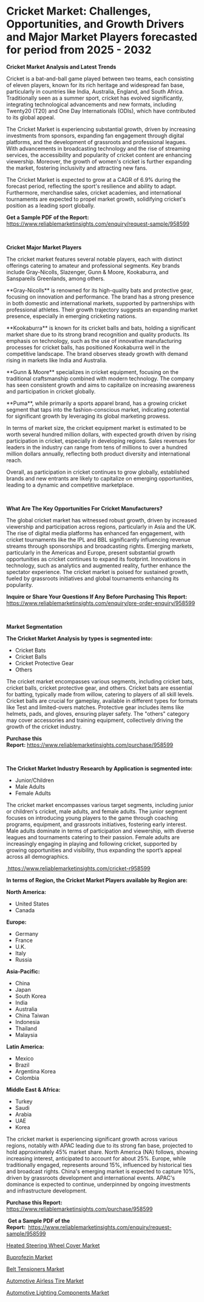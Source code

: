 <p><h1>Cricket Market: Challenges, Opportunities, and Growth Drivers and Major Market Players forecasted for period from 2025 - 2032</h1></p><p><strong>Cricket Market Analysis and Latest Trends</strong></p>
<p><p>Cricket is a bat-and-ball game played between two teams, each consisting of eleven players, known for its rich heritage and widespread fan base, particularly in countries like India, Australia, England, and South Africa. Traditionally seen as a summer sport, cricket has evolved significantly, integrating technological advancements and new formats, including Twenty20 (T20) and One Day Internationals (ODIs), which have contributed to its global appeal.</p><p>The Cricket Market is experiencing substantial growth, driven by increasing investments from sponsors, expanding fan engagement through digital platforms, and the development of grassroots and professional leagues. With advancements in broadcasting technology and the rise of streaming services, the accessibility and popularity of cricket content are enhancing viewership. Moreover, the growth of women's cricket is further expanding the market, fostering inclusivity and attracting new fans.</p><p>The Cricket Market is expected to grow at a CAGR of 6.9% during the forecast period, reflecting the sport's resilience and ability to adapt. Furthermore, merchandise sales, cricket academies, and international tournaments are expected to propel market growth, solidifying cricket's position as a leading sport globally.</p></p>
<p><strong>Get a Sample PDF of the Report:&nbsp;</strong> <a href="https://www.reliablemarketinsights.com/enquiry/request-sample/958599?utm_campaign=2012&utm_medium=2&utm_source=Github&utm_content=ia&utm_term=06022025&utm_id=cricket">https://www.reliablemarketinsights.com/enquiry/request-sample/958599</a></p>
<p>&nbsp;</p>
<p><strong>Cricket Major Market Players</strong></p>
<p><p>The cricket market features several notable players, each with distinct offerings catering to amateur and professional segments. Key brands include Gray-Nicolls, Slazenger, Gunn & Moore, Kookaburra, and Sanspareils Greenlands, among others.</p><p>**Gray-Nicolls** is renowned for its high-quality bats and protective gear, focusing on innovation and performance. The brand has a strong presence in both domestic and international markets, supported by partnerships with professional athletes. Their growth trajectory suggests an expanding market presence, especially in emerging cricketing nations.</p><p>**Kookaburra** is known for its cricket balls and bats, holding a significant market share due to its strong brand recognition and quality products. Its emphasis on technology, such as the use of innovative manufacturing processes for cricket balls, has positioned Kookaburra well in the competitive landscape. The brand observes steady growth with demand rising in markets like India and Australia.</p><p>**Gunn & Moore** specializes in cricket equipment, focusing on the traditional craftsmanship combined with modern technology. The company has seen consistent growth and aims to capitalize on increasing awareness and participation in cricket globally.</p><p>**Puma**, while primarily a sports apparel brand, has a growing cricket segment that taps into the fashion-conscious market, indicating potential for significant growth by leveraging its global marketing prowess.</p><p>In terms of market size, the cricket equipment market is estimated to be worth several hundred million dollars, with expected growth driven by rising participation in cricket, especially in developing regions. Sales revenues for leaders in the industry can range from tens of millions to over a hundred million dollars annually, reflecting both product diversity and international reach. </p><p>Overall, as participation in cricket continues to grow globally, established brands and new entrants are likely to capitalize on emerging opportunities, leading to a dynamic and competitive marketplace.</p></p>
<p>&nbsp;</p>
<p><strong>What Are The Key Opportunities For Cricket Manufacturers?</strong></p>
<p><p>The global cricket market has witnessed robust growth, driven by increased viewership and participation across regions, particularly in Asia and the UK. The rise of digital media platforms has enhanced fan engagement, with cricket tournaments like the IPL and BBL significantly influencing revenue streams through sponsorships and broadcasting rights. Emerging markets, particularly in the Americas and Europe, present substantial growth opportunities as cricket continues to expand its footprint. Innovations in technology, such as analytics and augmented reality, further enhance the spectator experience. The cricket market is poised for sustained growth, fueled by grassroots initiatives and global tournaments enhancing its popularity.</p></p>
<p><strong>Inquire or Share Your Questions If Any Before Purchasing This Report:</strong> <a href="https://www.reliablemarketinsights.com/enquiry/pre-order-enquiry/958599?utm_campaign=2012&utm_medium=2&utm_source=Github&utm_content=ia&utm_term=06022025&utm_id=cricket">https://www.reliablemarketinsights.com/enquiry/pre-order-enquiry/958599</a></p>
<p>&nbsp;</p>
<p><strong>Market Segmentation</strong></p>
<p><strong>The Cricket Market Analysis by types is segmented into:</strong></p>
<p><ul><li>Cricket Bats</li><li>Cricket Balls</li><li>Cricket Protective Gear</li><li>Others</li></ul></p>
<p><p>The cricket market encompasses various segments, including cricket bats, cricket balls, cricket protective gear, and others. Cricket bats are essential for batting, typically made from willow, catering to players of all skill levels. Cricket balls are crucial for gameplay, available in different types for formats like Test and limited-overs matches. Protective gear includes items like helmets, pads, and gloves, ensuring player safety. The "others" category may cover accessories and training equipment, collectively driving the growth of the cricket industry.</p></p>
<p><strong>Purchase this Report:&nbsp;</strong><a href="https://www.reliablemarketinsights.com/purchase/958599?utm_campaign=2012&utm_medium=2&utm_source=Github&utm_content=ia&utm_term=06022025&utm_id=cricket">https://www.reliablemarketinsights.com/purchase/958599</a></p>
<p>&nbsp;</p>
<p><strong>The Cricket Market Industry Research by Application is segmented into:</strong></p>
<p><ul><li>Junior/Children</li><li>Male Adults</li><li>Female Adults</li></ul></p>
<p><p>The cricket market encompasses various target segments, including junior or children's cricket, male adults, and female adults. The junior segment focuses on introducing young players to the game through coaching programs, equipment, and grassroots initiatives, fostering early interest. Male adults dominate in terms of participation and viewership, with diverse leagues and tournaments catering to their passion. Female adults are increasingly engaging in playing and following cricket, supported by growing opportunities and visibility, thus expanding the sport’s appeal across all demographics.</p></p>
<p><a href="https://www.reliablemarketinsights.com/cricket-r958599?utm_campaign=2012&utm_medium=2&utm_source=Github&utm_content=ia&utm_term=06022025&utm_id=cricket">&nbsp;https://www.reliablemarketinsights.com/cricket-r958599</a></p>
<p><strong>In terms of Region, the Cricket Market Players available by Region are:</strong></p>
<p>
    <p> <strong> North America: </strong>
        <ul>
            <li>United States</li>
            <li>Canada</li>
        </ul>
        </p> 
    <p> <strong> Europe: </strong>
        <ul>
            <li>Germany</li>
            <li>France</li>
            <li>U.K.</li>
            <li>Italy</li>
            <li>Russia</li>
        </ul>
        </p> 
    <p> <strong> Asia-Pacific: </strong>
        <ul>
            <li>China</li>
            <li>Japan</li>
            <li>South Korea</li>
            <li>India</li>
            <li>Australia</li>
            <li>China Taiwan</li>
            <li>Indonesia</li>
            <li>Thailand</li>
            <li>Malaysia</li>
        </ul>
        </p> 
    <p> <strong> Latin America: </strong>
        <ul>
            <li>Mexico</li>
            <li>Brazil</li>
            <li>Argentina Korea</li>
            <li>Colombia</li>
        </ul>
        </p> 
    <p> <strong> Middle East & Africa: </strong>
        <ul>
            <li>Turkey</li>
            <li>Saudi</li>
            <li>Arabia</li>
            <li>UAE</li>
            <li>Korea</li>
        </ul>
    </p>
    </p>
<p><p>The cricket market is experiencing significant growth across various regions, notably with APAC leading due to its strong fan base, projected to hold approximately 45% market share. North America (NA) follows, showing increasing interest, anticipated to account for about 25%. Europe, while traditionally engaged, represents around 15%, influenced by historical ties and broadcast rights. China's emerging market is expected to capture 10%, driven by grassroots development and international events. APAC's dominance is expected to continue, underpinned by ongoing investments and infrastructure development.</p></p>
<p><strong>Purchase this Report: </strong><a href="https://www.reliablemarketinsights.com/purchase/958599?utm_campaign=2012&utm_medium=2&utm_source=Github&utm_content=ia&utm_term=06022025&utm_id=cricket">https://www.reliablemarketinsights.com/purchase/958599</a></p>
<p>&nbsp;<strong>Get a Sample PDF of the Report:&nbsp;&nbsp;</strong><a href="https://www.reliablemarketinsights.com/enquiry/request-sample/958599?utm_campaign=2012&utm_medium=2&utm_source=Github&utm_content=ia&utm_term=06022025&utm_id=cricket">https://www.reliablemarketinsights.com/enquiry/request-sample/958599</a></p>
<p><strong></strong></p>
<p><p><a href="https://www.linkedin.com/pulse/heated-steering-wheel-cover-market-analysis-shows-detailed-0sfje?utm_campaign=2012&utm_medium=2&utm_source=Github&utm_content=ia&utm_term=06022025&utm_id=cricket">Heated Steering Wheel Cover Market</a></p><p><a href="https://www.linkedin.com/pulse/insightful-buprofezin-market-report-swot-analysis-identifying-ek74e?utm_campaign=2012&utm_medium=2&utm_source=Github&utm_content=ia&utm_term=06022025&utm_id=cricket">Buprofezin Market</a></p><p><a href="https://www.linkedin.com/pulse/belt-tensioners-market-size-demand-supply-situation-share-volume-c0ovc?utm_campaign=2012&utm_medium=2&utm_source=Github&utm_content=ia&utm_term=06022025&utm_id=cricket">Belt Tensioners Market</a></p><p><a href="https://www.linkedin.com/pulse/industry-analysis-competitive-strategies-automotive-airless-a4kmc?utm_campaign=2012&utm_medium=2&utm_source=Github&utm_content=ia&utm_term=06022025&utm_id=cricket">Automotive Airless Tire Market</a></p><p><a href="https://www.linkedin.com/pulse/automotive-lighting-components-market-scope-offering-deep-xetwe?utm_campaign=2012&utm_medium=2&utm_source=Github&utm_content=ia&utm_term=06022025&utm_id=cricket">Automotive Lighting Components Market</a></p></p>